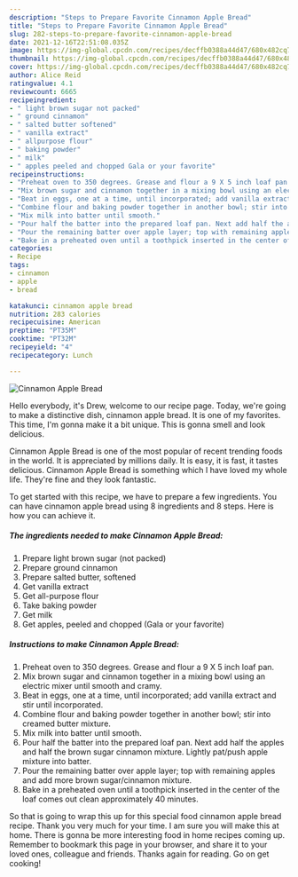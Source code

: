 ```yaml
---
description: "Steps to Prepare Favorite Cinnamon Apple Bread"
title: "Steps to Prepare Favorite Cinnamon Apple Bread"
slug: 282-steps-to-prepare-favorite-cinnamon-apple-bread
date: 2021-12-16T22:51:08.035Z
image: https://img-global.cpcdn.com/recipes/decffb0388a44d47/680x482cq70/cinnamon-apple-bread-recipe-main-photo.jpg
thumbnail: https://img-global.cpcdn.com/recipes/decffb0388a44d47/680x482cq70/cinnamon-apple-bread-recipe-main-photo.jpg
cover: https://img-global.cpcdn.com/recipes/decffb0388a44d47/680x482cq70/cinnamon-apple-bread-recipe-main-photo.jpg
author: Alice Reid
ratingvalue: 4.1
reviewcount: 6665
recipeingredient:
- " light brown sugar not packed"
- " ground cinnamon"
- " salted butter softened"
- " vanilla extract"
- " allpurpose flour"
- " baking powder"
- " milk"
- " apples peeled and chopped Gala or your favorite"
recipeinstructions:
- "Preheat oven to 350 degrees. Grease and flour a 9 X 5 inch loaf pan."
- "Mix brown sugar and cinnamon together in a mixing bowl using an electric mixer until smooth and cramy."
- "Beat in eggs, one at a time, until incorporated; add vanilla extract and stir until incorporated."
- "Combine flour and baking powder together in another bowl; stir into creamed butter mixture."
- "Mix milk into batter until smooth."
- "Pour half the batter into the prepared loaf pan. Next add half the apples and half the brown sugar cinnamon mixture. Lightly pat/push apple mixture into batter."
- "Pour the remaining batter over apple layer; top with remaining apples and add more brown sugar/cinnamon mixture."
- "Bake in a preheated oven until a toothpick inserted in the center of the loaf comes out clean approximately 40 minutes."
categories:
- Recipe
tags:
- cinnamon
- apple
- bread

katakunci: cinnamon apple bread 
nutrition: 283 calories
recipecuisine: American
preptime: "PT35M"
cooktime: "PT32M"
recipeyield: "4"
recipecategory: Lunch

---
```



![Cinnamon Apple Bread](https://img-global.cpcdn.com/recipes/decffb0388a44d47/680x482cq70/cinnamon-apple-bread-recipe-main-photo.jpg)

Hello everybody, it's Drew, welcome to our recipe page. Today, we're going to make a distinctive dish, cinnamon apple bread. It is one of my favorites. This time, I'm gonna make it a bit unique. This is gonna smell and look delicious.



Cinnamon Apple Bread is one of the most popular of recent trending foods in the world. It is appreciated by millions daily. It is easy, it is fast, it tastes delicious. Cinnamon Apple Bread is something which I have loved my whole life. They're fine and they look fantastic.


To get started with this recipe, we have to prepare a few ingredients. You can have cinnamon apple bread using 8 ingredients and 8 steps. Here is how you can achieve it.

<!--inarticleads1-->

##### The ingredients needed to make Cinnamon Apple Bread:

1. Prepare  light brown sugar (not packed)
1. Prepare  ground cinnamon
1. Prepare  salted butter, softened
1. Get  vanilla extract
1. Get  all-purpose flour
1. Take  baking powder
1. Get  milk
1. Get  apples, peeled and chopped (Gala or your favorite)




<!--inarticleads2-->

##### Instructions to make Cinnamon Apple Bread:

1. Preheat oven to 350 degrees. Grease and flour a 9 X 5 inch loaf pan.
1. Mix brown sugar and cinnamon together in a mixing bowl using an electric mixer until smooth and cramy.
1. Beat in eggs, one at a time, until incorporated; add vanilla extract and stir until incorporated.
1. Combine flour and baking powder together in another bowl; stir into creamed butter mixture.
1. Mix milk into batter until smooth.
1. Pour half the batter into the prepared loaf pan. Next add half the apples and half the brown sugar cinnamon mixture. Lightly pat/push apple mixture into batter.
1. Pour the remaining batter over apple layer; top with remaining apples and add more brown sugar/cinnamon mixture.
1. Bake in a preheated oven until a toothpick inserted in the center of the loaf comes out clean approximately 40 minutes.




So that is going to wrap this up for this special food cinnamon apple bread recipe. Thank you very much for your time. I am sure you will make this at home. There is gonna be more interesting food in home recipes coming up. Remember to bookmark this page in your browser, and share it to your loved ones, colleague and friends. Thanks again for reading. Go on get cooking!
